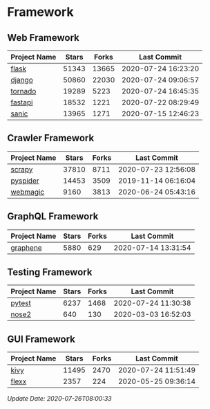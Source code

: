# Framework

## Web Framework

| Project Name | Stars | Forks | Last Commit |
| ------------ | ----- | ----- | ----------- |
| [flask](https://github.com/pallets/flask) | 51343 | 13665 | 2020-07-24 16:23:20 |
| [django](https://github.com/django/django) | 50860 | 22030 | 2020-07-24 09:06:57 |
| [tornado](https://github.com/tornadoweb/tornado) | 19289 | 5223 | 2020-07-24 16:45:35 |
| [fastapi](https://github.com/tiangolo/fastapi) | 18532 | 1221 | 2020-07-22 08:29:49 |
| [sanic](https://github.com/huge-success/sanic) | 13965 | 1271 | 2020-07-15 12:46:23 |

## Crawler Framework

| Project Name | Stars | Forks | Last Commit |
| ------------ | ----- | ----- | ----------- |
| [scrapy](https://github.com/scrapy/scrapy) | 37810 | 8711 | 2020-07-23 12:56:08 |
| [pyspider](https://github.com/binux/pyspider) | 14453 | 3509 | 2019-11-14 06:16:04 |
| [webmagic](https://github.com/code4craft/webmagic) | 9160 | 3813 | 2020-06-24 05:43:16 |

## GraphQL Framework

| Project Name | Stars | Forks | Last Commit |
| ------------ | ----- | ----- | ----------- |
| [graphene](https://github.com/graphql-python/graphene) | 5880 | 629 | 2020-07-14 13:31:54 |

## Testing Framework

| Project Name | Stars | Forks | Last Commit |
| ------------ | ----- | ----- | ----------- |
| [pytest](https://github.com/pytest-dev/pytest) | 6237 | 1468 | 2020-07-24 11:30:38 |
| [nose2](https://github.com/nose-devs/nose2) | 640 | 130 | 2020-03-03 16:52:03 |

## GUI Framework

| Project Name | Stars | Forks | Last Commit |
| ------------ | ----- | ----- | ----------- |
| [kivy](https://github.com/kivy/kivy) | 11495 | 2470 | 2020-07-24 11:51:49 |
| [flexx](https://github.com/flexxui/flexx) | 2357 | 224 | 2020-05-25 09:36:14 |

*Update Date: 2020-07-26T08:00:33*